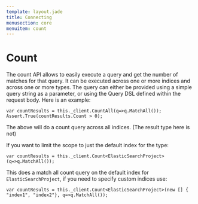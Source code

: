 ```yaml
---
template: layout.jade
title: Connecting
menusection: core
menuitem: count
---
```



# Count

The count API allows to easily execute a query and get the number of matches for that query. It can be executed across one or more indices and across one or more types. The query can either be provided using a simple query string as a parameter, or using the Query DSL defined within the request body. Here is an example:

	var countResults = this._client.CountAll(q=>q.MatchAll());
	Assert.True(countResults.Count > 0);

The above will do a count query across all indices. (The result type here is not)

If you want to limit the scope to just the default index for the type:

	var countResults = this._client.Count<ElasticSearchProject>(q=>q.MatchAll());

This does a match all count query on the default index for `ElasticSearchProject`, if you need to specify custom indices use:


	var countResults = this._client.Count<ElasticSearchProject>(new [] { "index1", "index2"}, q=>q.MatchAll());
